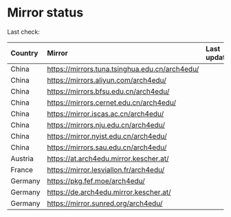<script src="./time.js"></script>
# Mirror status
Last check: <script type="text/javascript">localize(1718392557.3413982);</script>

|Country|Mirror|Last update|
|:------|:-----|:----------|
|China|https://mirrors.tuna.tsinghua.edu.cn/arch4edu/|<script type="text/javascript">localize(1718347051);</script>|
|China|https://mirrors.aliyun.com/arch4edu/|<script type="text/javascript">localize(1718347051);</script>|
|China|https://mirrors.bfsu.edu.cn/arch4edu/|<script type="text/javascript">localize(1718347051);</script>|
|China|https://mirrors.cernet.edu.cn/arch4edu/|<script type="text/javascript">localize(1718347051);</script>|
|China|https://mirror.iscas.ac.cn/arch4edu/|<script type="text/javascript">localize(1718347051);</script>|
|China|https://mirrors.nju.edu.cn/arch4edu/|<script type="text/javascript">localize(1718306695);</script>|
|China|https://mirror.nyist.edu.cn/arch4edu/|<script type="text/javascript">localize(1718347051);</script>|
|China|https://mirrors.sau.edu.cn/arch4edu/|<script type="text/javascript">localize(1718347051);</script>|
|Austria|https://at.arch4edu.mirror.kescher.at/|<script type="text/javascript">localize(1718347051);</script>|
|France|https://mirror.lesviallon.fr/arch4edu/|<script type="text/javascript">localize(1718347051);</script>|
|Germany|https://pkg.fef.moe/arch4edu/|<script type="text/javascript">localize(1718347051);</script>|
|Germany|https://de.arch4edu.mirror.kescher.at/|<script type="text/javascript">localize(1718347051);</script>|
|Germany|https://mirror.sunred.org/arch4edu/|<script type="text/javascript">localize(1718347051);</script>|

<script src="./tablefilter/tablefilter.js"></script>
<script src="./table.js"></script>
